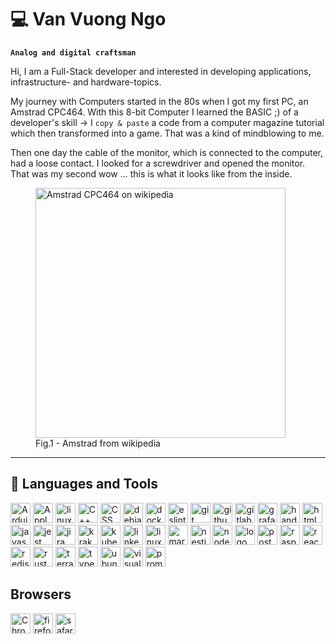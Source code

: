 # 💻 Van Vuong Ngo

**`Analog and digital craftsman`**

Hi, I am a Full-Stack developer and interested in developing applications, infrastructure- and hardware-topics.

My journey with Computers started in the 80s when I got my first PC, an Amstrad CPC464. With this 8-bit Computer I learned the BASIC ;) of a developer's skill -> I `copy & paste` a code from a computer magazine tutorial which then transformed into a game. That was a kind of mindblowing to me.

Then one day the cable of the monitor, which is connected to the computer, had a loose contact. I looked for a screwdriver and opened the monitor. That was my second wow ... this is what it looks like from the inside.

<figure>
  <img width="400px" src="https://upload.wikimedia.org/wikipedia/commons/9/91/Amstrad_CPC464.jpg" title="Amstrad CPC464 on wikipedia" />
  <figcaption>Fig.1 - Amstrad from wikipedia</figcaption>
</figure>

---

## 🧰 Languages and Tools 

<p align="left">
<img width="32px" src="https://cdn.jsdelivr.net/gh/devicons/devicon/icons/arduino/arduino-original.svg" title="Arduino logo" />
<img width="32px" src="https://cdn.jsdelivr.net/gh/devicons/devicon/icons/apple/apple-original.svg" title="Apple logo" />
<img width="32px" src="https://cdn.jsdelivr.net/gh/devicons/devicon/icons/bash/bash-original.svg" title="linux shell logo" />
<img width="32px" src="https://cdn.jsdelivr.net/gh/devicons/devicon/icons/cplusplus/cplusplus-original.svg" title="C++ logo" />
<img width="32px" src="https://cdn.jsdelivr.net/gh/devicons/devicon/icons/css3/css3-original.svg" title="CSS logo" />
<img width="32px" src="https://cdn.jsdelivr.net/gh/devicons/devicon/icons/debian/debian-original.svg" title="debian logo" />
<img width="32px" src="https://cdn.jsdelivr.net/gh/devicons/devicon/icons/docker/docker-original.svg" title="docker logo" />   
<img width="32px" src="https://cdn.jsdelivr.net/gh/devicons/devicon/icons/eslint/eslint-original.svg" title="eslint logo" />
<img width="32px" src="https://cdn.jsdelivr.net/gh/devicons/devicon/icons/git/git-original.svg" title="git logo" />
<img width="32px" src="https://cdn.jsdelivr.net/gh/devicons/devicon/icons/github/github-original.svg" title="github logo" />
<img width="32px" src="https://cdn.jsdelivr.net/gh/devicons/devicon/icons/gitlab/gitlab-original.svg" title="gitlab logo" />  
<img width="32px" src="https://cdn.jsdelivr.net/gh/devicons/devicon/icons/grafana/grafana-original.svg" title="grafana logo" />
<img width="32px" src="https://cdn.jsdelivr.net/gh/devicons/devicon/icons/handlebars/handlebars-original.svg" title="handlebars logo" />
<img width="32px" src="https://cdn.jsdelivr.net/gh/devicons/devicon/icons/html5/html5-original.svg" title="html5 logo" />
<img width="32px" src="https://cdn.jsdelivr.net/gh/devicons/devicon/icons/javascript/javascript-original.svg" title="javascript logo" />
<img width="32px" src="https://cdn.jsdelivr.net/gh/devicons/devicon/icons/jest/jest-plain.svg" title="jest logo" />
<img width="32px" src="https://cdn.jsdelivr.net/gh/devicons/devicon/icons/jira/jira-original.svg" title="jira logo" />
<img width="32px" src="https://cdn.jsdelivr.net/gh/devicons/devicon/icons/krakenjs/krakenjs-original.svg" title="krakenjs logo" />
<img width="32px" src="https://cdn.jsdelivr.net/gh/devicons/devicon/icons/kubernetes/kubernetes-plain.svg" title="kubernetes logo" />
<img width="32px" src="https://cdn.jsdelivr.net/gh/devicons/devicon/icons/linkedin/linkedin-original.svg" title="linkedin logo" />
<img width="32px" src="https://cdn.jsdelivr.net/gh/devicons/devicon/icons/linux/linux-original.svg" title="linux logo" />
<img width="32px" src="https://cdn.jsdelivr.net/gh/devicons/devicon/icons/markdown/markdown-original.svg" title="markdown logo" />
<img width="32px" src="https://cdn.jsdelivr.net/gh/devicons/devicon/icons/nestjs/nestjs-plain.svg" title="nestjs logo" />
<img width="32px" src="https://cdn.jsdelivr.net/gh/devicons/devicon/icons/nodejs/nodejs-original.svg" title="nodejs logo" />
<img width="32px" src="https://cdn.jsdelivr.net/gh/devicons/devicon/icons/npm/npm-original-wordmark.svg" title=" logo" title="npm logo" />
<img width="32px" src="https://cdn.jsdelivr.net/gh/devicons/devicon/icons/postgresql/postgresql-original.svg" title="postgresql logo" />
<img width="32px" src="https://cdn.jsdelivr.net/gh/devicons/devicon/icons/raspberrypi/raspberrypi-original.svg" title="raspberrypi logo" />
<img width="32px" src="https://cdn.jsdelivr.net/gh/devicons/devicon/icons/react/react-original.svg" title="react logo" />
<img width="32px" src="https://cdn.jsdelivr.net/gh/devicons/devicon/icons/redis/redis-original.svg" title="redis logo" />
<img width="32px" src="https://cdn.jsdelivr.net/gh/devicons/devicon/icons/rust/rust-plain.svg" title="rust logo" />
<img width="32px" src="https://cdn.jsdelivr.net/gh/devicons/devicon/icons/terraform/terraform-original.svg" title="terraform logo" />
<img width="32px" src="https://cdn.jsdelivr.net/gh/devicons/devicon/icons/typescript/typescript-original.svg" title="typescript logo" />
<img width="32px" src="https://cdn.jsdelivr.net/gh/devicons/devicon/icons/ubuntu/ubuntu-plain.svg" title="ubuntu logo" />
<img width="32px" src="https://cdn.jsdelivr.net/gh/devicons/devicon/icons/visualstudio/visualstudio-plain.svg" title="visualstudio logo" />
<img width="32px" src="https://cdn.jsdelivr.net/gh/devicons/devicon/icons/prometheus/prometheus-original.svg" title="prometheus logo" />
</p>

## Browsers

<p align="left">
  <img width="32px" src="https://cdn.jsdelivr.net/gh/devicons/devicon/icons/chrome/chrome-original.svg" title="Chrome browser logo" />
  <img width="32px" src="https://cdn.jsdelivr.net/gh/devicons/devicon/icons/firefox/firefox-original.svg" title="firefox logo" />
  <img width="32px" src="https://cdn.jsdelivr.net/gh/devicons/devicon/icons/safari/safari-original.svg" title="safari logo" />
</p>

<!--
**vanvuongngo/vanvuongngo** is a ✨ _special_ ✨ repository because its `README.md` (this file) appears on your GitHub profile.

Here are some ideas to get you started:

- 🔭 I’m currently working on ...
- 🌱 I’m currently learning ...
- 👯 I’m looking to collaborate on ...
- 🤔 I’m looking for help with ...
- 💬 Ask me about ...
- 📫 How to reach me: ...
- 😄 Pronouns: ...
- ⚡ Fun fact: ...
-->
